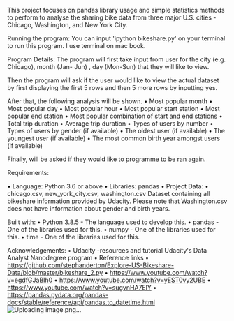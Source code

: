 This project focuses on pandas library usage and simple statistics methods to perform to analyse the sharing bike data from three major U.S. cities - Chicago, Washington, and New York City. 

Running the program:
You can input 'ipython bikeshare.py' on your terminal to run this program. I use terminal on mac book. 

Program Details:
The program will first take input  from user for the city (e.g. Chicago), month (Jan- Jun) , day (Mon-Sun) that they will like to view. 

Then the program will ask if the user would like to view the actual dataset by first displaying the first 5 rows and then 5 more rows by inputting yes. 

After that, the following analysis will be shown. 
•	Most popular month
•	Most popular day
•	Most popular hour
•	Most popular start station
•	Most popular end station
•	Most popular combination of start and end stations
•	Total trip duration
•	Average trip duration
•	Types of users by number
•	Types of users by gender (if available)
•	The oldest user (if available)
•	The youngest user (if available)
•	The most common birth year amongst users (if available)

Finally, will be asked if they would like to programme to be ran again. 

Requirements:

•	Language: Python 3.6 or above
•	Libraries: pandas
•	Project Data:
•	chicago.csv, new_york_city.csv, washington.csv 
Dataset containing all bikeshare information provided by Udacity. Please note that Washington.csv does not have information about gender and birth years. 

Built with:
•	Python 3.8.5 - The language used to develop this.
•	pandas - One of the libraries used for this.
•	numpy - One of the libraries used for this.
•	time - One of the libraries used for this.

Acknowledgements:
•	Udacity -resources and tutorial Udacity's Data Analyst Nanodegree program 
•	Reference links
•	https://github.com/stephanderton/Explore-US-Bikeshare-Data/blob/master/bikeshare_2.py
•	https://www.youtube.com/watch?v=egdfGJaBIh0
•	https://www.youtube.com/watch?v=yEST0vy2UBE
•	https://www.youtube.com/watch?v=sugvnHA7ElY
•	https://pandas.pydata.org/pandas-docs/stable/reference/api/pandas.to_datetime.html
![Uploading image.png…]()
